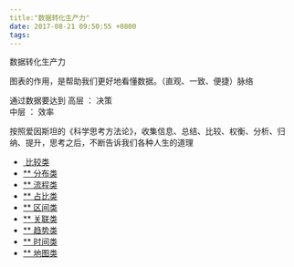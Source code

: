 ```yaml
---
title:"数据转化生产力" 
date: 2017-08-21 09:50:55 +0800
tags: 
---
```

数据转化生产力

图表的作用，是帮助我们更好地看懂数据。（直观、一致、便捷）脉络

通过数据要达到
高层 ： 决策    
中层 ： 效率

按照爱因斯坦的《科学思考方法论》，收集信息、总结、比较、权衡、分析、归纳、提升，思考之后，不断告诉我们各种人生的道理

- [ 比较类](https://antv.alipay.com/vis/doc/chart/classify/compare.html)
- [** 分布类](https://antv.alipay.com/vis/doc/chart/classify/distribute.html)
- [** 流程类](https://antv.alipay.com/vis/doc/chart/classify/flow.html)
- [** 占比类](https://antv.alipay.com/vis/doc/chart/classify/proportion.html)
- [** 区间类](https://antv.alipay.com/vis/doc/chart/classify/range.html)
- [** 关联类](https://antv.alipay.com/vis/doc/chart/classify/relation.html)
- [** 趋势类](https://antv.alipay.com/vis/doc/chart/classify/trend.html)
- [** 时间类](https://antv.alipay.com/vis/doc/chart/classify/time.html)
- [** 地图类](https://antv.alipay.com/vis/doc/chart/classify/location.html)








